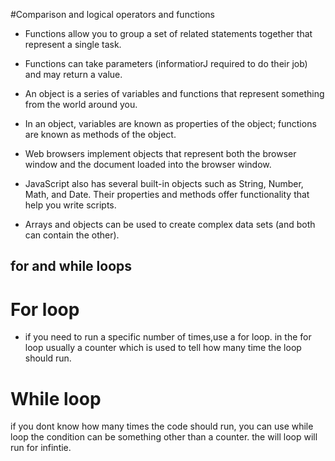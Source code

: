 #Comparison and logical operators and functions 

* Functions allow you to group a set of related
statements together that represent a single task.

* Functions can take parameters (informatiorJ required
to do their job) and may return a value.

* An object is a series of variables and functions that
represent something from the world around you.

* In an object, variables are known as properties of the
object; functions are known as methods of the object.

* Web browsers implement objects that represent both
the browser window and the document loaded into the
browser window.

* JavaScript also has several built-in objects such as
String, Number, Math, and Date. Their properties and
methods offer functionality that help you write scripts.

* Arrays and objects can be used to create complex data
sets (and both can contain the other).


## for and while loops

# For loop
* if you need to run a specific number of times,use a for loop.
in the for loop usually a counter which is used to tell how many
time the loop should run.

# While loop
if you dont know how many times the code should run, you can use while loop
the condition can be something other than a counter. the will loop will run for infintie.
